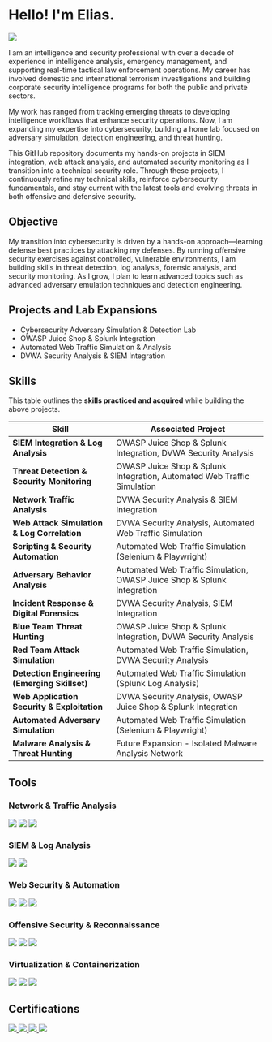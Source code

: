 # Hello! I'm Elias.
<a href="https://www.linkedin.com/in/gelias/"><img src="https://img.shields.io/badge/-LinkedIn-0072b1?&style=for-the-badge&logo=linkedin&logoColor=white" /></a>

I am an intelligence and security professional with over a decade of experience in intelligence analysis, emergency management, and supporting real-time tactical law enforcement operations. My career has involved domestic and international terrorism investigations and building corporate security intelligence programs for both the public and private sectors.

My work has ranged from tracking emerging threats to developing intelligence workflows that enhance security operations. Now, I am expanding my expertise into cybersecurity, building a home lab focused on adversary simulation, detection engineering, and threat hunting.

This GitHub repository documents my hands-on projects in SIEM integration, web attack analysis, and automated security monitoring as I transition into a technical security role. Through these projects, I continuously refine my technical skills, reinforce cybersecurity fundamentals, and stay current with the latest tools and evolving threats in both offensive and defensive security.

## Objective

My transition into cybersecurity is driven by a hands-on approach—learning defense best practices by attacking my defenses. By running offensive security exercises against controlled, vulnerable environments, I am building skills in threat detection, log analysis, forensic analysis, and security monitoring. As I grow, I plan to learn advanced topics such as advanced adversary emulation techniques and detection engineering. 

## Projects and Lab Expansions
- Cybersecurity Adversary Simulation & Detection Lab
- OWASP Juice Shop & Splunk Integration
- Automated Web Traffic Simulation & Analysis
- DVWA Security Analysis & SIEM Integration

## **Skills**
This table outlines the **skills practiced and acquired** while building the above projects.

| **Skill**                                      | **Associated Project**                                              |
|-----------------------------------------------|----------------------------------------------------------------------|
| **SIEM Integration & Log Analysis**           | OWASP Juice Shop & Splunk Integration, DVWA Security Analysis       |
| **Threat Detection & Security Monitoring**    | OWASP Juice Shop & Splunk Integration, Automated Web Traffic Simulation |
| **Network Traffic Analysis**                  | DVWA Security Analysis & SIEM Integration                           |
| **Web Attack Simulation & Log Correlation**   | DVWA Security Analysis, Automated Web Traffic Simulation            |
| **Scripting & Security Automation**           | Automated Web Traffic Simulation (Selenium & Playwright)            |
| **Adversary Behavior Analysis**               | Automated Web Traffic Simulation, OWASP Juice Shop & Splunk Integration |
| **Incident Response & Digital Forensics**     | DVWA Security Analysis, SIEM Integration                            |
| **Blue Team Threat Hunting**                  | OWASP Juice Shop & Splunk Integration, DVWA Security Analysis       |
| **Red Team Attack Simulation**                | Automated Web Traffic Simulation, DVWA Security Analysis            |
| **Detection Engineering (Emerging Skillset)** | Automated Web Traffic Simulation (Splunk Log Analysis)              |
| **Web Application Security & Exploitation**   | DVWA Security Analysis, OWASP Juice Shop & Splunk Integration       |
| **Automated Adversary Simulation**            | Automated Web Traffic Simulation (Selenium & Playwright)            |
| **Malware Analysis & Threat Hunting**         | Future Expansion - Isolated Malware Analysis Network                |
## Tools

### Network & Traffic Analysis
<div> 
    <img src="https://img.shields.io/badge/-Wireshark-1679A7?&style=for-the-badge&logo=Wireshark&logoColor=white" /> 
    <img src="https://img.shields.io/badge/-Nmap-009639?&style=for-the-badge&logo=Nmap&logoColor=white" /> 
    <img src="https://img.shields.io/badge/-Burp_Suite-FF6F00?&style=for-the-badge&logo=Burp-Suite&logoColor=white" /> 
</div>

### SIEM & Log Analysis
<div> 
    <img src="https://img.shields.io/badge/-Splunk-000000?&style=for-the-badge&logo=Splunk&logoColor=white" />       <img src="https://img.shields.io/badge/-Sysmon-6A5ACD?&style=for-the-badge&logo=Windows-Terminal&logoColor=white" /> 
</div>


### Web Security & Automation
<div> 
      <img src="https://img.shields.io/badge/-OWASP_ZAP-000000?&style=for-the-badge&logo=OWASP&logoColor=white" /> 
      <img src="https://img.shields.io/badge/-Selenium-43B02A?&style=for-the-badge&logo=Selenium&logoColor=white" /> 
      <img src="https://img.shields.io/badge/-Playwright-2C2C2C?&style=for-the-badge&logo=Playwright&logoColor=white" /> </div>

### Offensive Security & Reconnaissance
<div> 
    <img src="https://img.shields.io/badge/-Kali_Linux-557C94?&style=for-the-badge&logo=Kali-Linux&logoColor=white" /> 
    <img src="https://img.shields.io/badge/-TheHarvester-8A2BE2?&style=for-the-badge&logo=TheHarvester&logoColor=white" /> 
    <img src="https://img.shields.io/badge/-Maltego-005A9C?&style=for-the-badge&logo=Maltego&logoColor=white" /> </div>

### Virtualization & Containerization
<div> 
    <img src="https://img.shields.io/badge/-VirtualBox-183A61?&style=for-the-badge&logo=VirtualBox&logoColor=white" /> 
    <img src="https://img.shields.io/badge/-Docker-2496ED?&style=for-the-badge&logo=Docker&logoColor=white" />       <img src="https://img.shields.io/badge/-WSL2-4D4D4D?&style=for-the-badge&logo=Windows-Terminal&logoColor=white" /> 
</div>

## Certifications

<div> 
    <a href="https://www.credly.com/badges/63e56aea-2aa1-44dc-88f1-6219ba6d36ec/public_url"> <img src="https://img.shields.io/badge/-Security%2B-FF0000?&style=for-the-badge&logo=CompTIA&logoColor=white" /> </a> 
    <a href="https://certs.ine.com/cc7f774a-cc5a-4568-bb0b-7bd9b962f00f#acc.8Opqz2Tu"> <img src="https://img.shields.io/badge/-eJPT-000000?&style=for-the-badge&logo=INE&logoColor=white" /> </a> 
    <a href="https://www.credly.com/badges/8531d57c-4830-46ad-8949-24518253793d"> <img src="https://img.shields.io/badge/-GCFE-2C3E50?&style=for-the-badge&logo=SANS&logoColor=white" /> </a> 
    <a href="https://www.credly.com/badges/274e6bf0-51f8-4c27-8260-5ce181699ae3/linked_in_profile"> <img src="https://img.shields.io/badge/-GCTI-008080?&style=for-the-badge&logo=SANS&logoColor=white" /> </a> 
</div>

